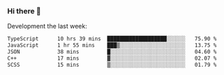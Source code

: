 ### Hi there 👋

Development the last week:
<!--START_SECTION:waka-->

```txt
TypeScript      10 hrs 39 mins  ███████████████████░░░░░░   75.90 %
JavaScript      1 hr 55 mins    ███▒░░░░░░░░░░░░░░░░░░░░░   13.75 %
JSON            38 mins         █░░░░░░░░░░░░░░░░░░░░░░░░   04.60 %
C++             17 mins         ▓░░░░░░░░░░░░░░░░░░░░░░░░   02.07 %
SCSS            15 mins         ▒░░░░░░░░░░░░░░░░░░░░░░░░   01.79 %
```

<!--END_SECTION:waka-->

<!--
**JASONPANGGO/jasonpanggo** is a ✨ _special_ ✨ repository because its `README.md` (this file) appears on your GitHub profile.

Here are some ideas to get you started:

- 🔭 I’m currently working on ...
- 🌱 I’m currently learning ...
- 👯 I’m looking to collaborate on ...
- 🤔 I’m looking for help with ...
- 💬 Ask me about ...
- 📫 How to reach me: ...
- 😄 Pronouns: ...
- ⚡ Fun fact: ...
-->
